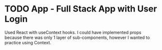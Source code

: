 # TODO App - Full Stack App with User Login

  Used React with useContext hooks.  I could have implemented props because there was only 1 layer of sub-components, however I wanted to practice using Context.

